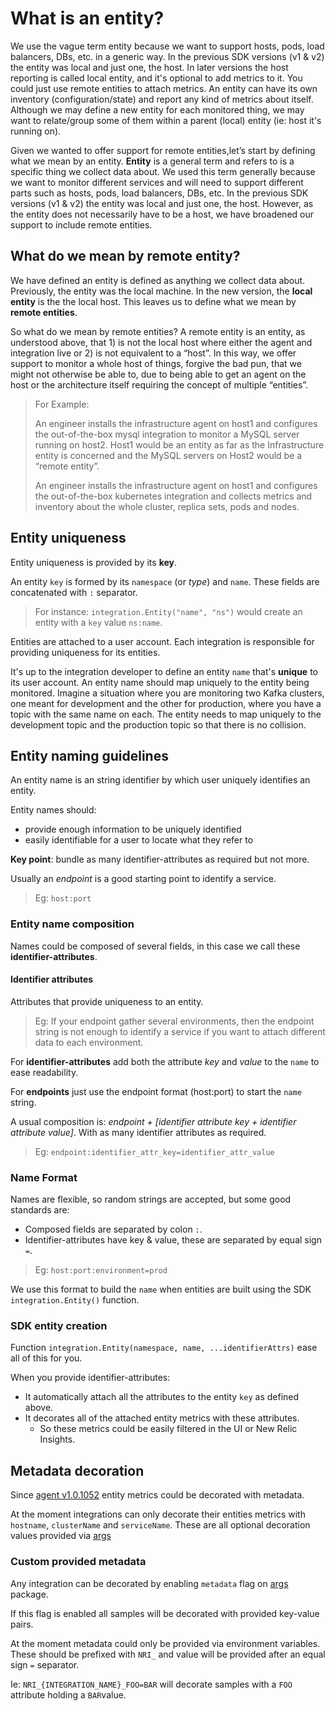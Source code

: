 # What is an entity?

We use the vague term entity because we want to support hosts, pods, load balancers, DBs, etc. in a generic way. In the previous SDK versions (v1 & v2) the entity was local and just one, the host. In later versions the host reporting is called local entity, and it's optional to add metrics to it. You could just use remote entities to attach metrics. An entity can have its own inventory (configuration/state) and report any kind of metrics about itself. Although we may define a new entity for each monitored thing, we may want to relate/group some of them within a parent (local) entity (ie: host it's running on).
 
Given we wanted to offer support for remote entities,let’s start by defining what we mean by an entity. **Entity** is a general term and refers to is a specific thing we collect data about. We used this term generally because we want to monitor different services and will need to support different parts such as hosts, pods, load balancers, DBs, etc. In the previous SDK versions (v1 & v2) the entity was local and just one, the host. However, as the entity does not necessarily have to be a host, we have broadened our support to include remote entities.
 
## What do we mean by remote entity?

We have defined an entity is defined as anything we collect data about. Previously, the entity was the local machine. In the new version, the **local entity** is the the local host. This leaves us to define what we mean by **remote entities**.
 
So what do we mean by remote entities? A remote entity is an entity, as understood above, that 1) is not the local host where either the agent and integration live or 2) is not equivalent to a “host”. In this way, we offer support to monitor a whole host of things, forgive the bad pun, that we might not otherwise be able to, due to being able to get an agent on the host or the architecture itself requiring the concept of multiple “entities”.
 
> For Example:
>
> An engineer installs the infrastructure agent on host1 and configures the out-of-the-box mysql integration to monitor a MySQL server running on host2. Host1 would be an entity as far as the Infrastructure entity is concerned and the MySQL servers on Host2 would be a “remote entity”.
>
> An engineer installs the infrastructure agent on host1 and configures the out-of-the-box kubernetes integration and collects metrics and inventory about the whole cluster, replica sets, pods and nodes.


## Entity uniqueness

Entity uniqueness is provided by its **key**.

An entity `key` is formed by its `namespace` (or *type*) and `name`. These fields are concatenated with `:` separator.

> For instance: `integration.Entity("name", "ns")` would create an entity with a `key` value `ns:name`.   

Entities are attached to a user account. Each integration is responsible for providing uniqueness for its entities.

It's up to the integration developer to define an entity `name` that's **unique** to its user account. An entity name should map uniquely to the entity being monitored. Imagine a situation where you are monitoring two Kafka clusters, one meant for development and the other for production, where you have a topic with the same name on each. The entity needs to map uniquely to the development topic and the production topic so that there is no collision.


## Entity naming guidelines

An entity name is an string identifier by which user uniquely identifies an entity.

Entity names should:

- provide enough information to be uniquely identified
- easily identifiable for a user to locate what they refer to

**Key point**: bundle as many identifier-attributes as required but not more.

Usually an *endpoint* is a good starting point to identify a service.

> Eg: `host:port`


### Entity name composition

Names could be composed of several fields, in this case we call these **identifier-attributes**.

#### Identifier attributes

Attributes that provide uniqueness to an entity.  

> Eg: If your endpoint gather several environments, then the endpoint string is not enough to identify a service if
> you want to attach different data to each environment.

For **identifier-attributes** add both the attribute *key* and *value* to the `name` to ease readability.

For **endpoints** just use the endpoint format (host:port) to start the `name` string.

A usual composition is: *endpoint + [identifier attribute key + identifier attribute value]*. With as many identifier
attributes as required.

> Eg: `endpoint:identifier_attr_key=identifier_attr_value`


### Name Format

Names are flexible, so random strings are accepted, but some good standards are:

- Composed fields are separated by colon `:`.
- Identifier-attributes have key & value, these are separated by equal sign `=`.

> Eg: `host:port:environment=prod`

We use this format to build the `name` when entities are built using the SDK `integration.Entity()` function.


### SDK entity creation

Function `integration.Entity(namespace, name, ...identifierAttrs)` ease all of this for you.

When you provide identifier-attributes:

- It automatically attach all the attributes to the entity `key` as defined above.
- It decorates all of the attached entity metrics with these attributes.
  * So these metrics could be easily filtered in the UI or New Relic Insights. 


## Metadata decoration

Since [agent v1.0.1052](https://docs.newrelic.com/docs/release-notes/infrastructure-release-notes/infrastructure-agent-release-notes/clone-new-relic-infrastructure-agent-101052) entity metrics could be decorated with metadata.

At the moment integrations can only decorate their entities metrics with `hostname`, `clusterName` and `serviceName`.
These are all optional decoration values provided via [args](https://github.com/newrelic/infra-integrations-sdk/blob/master/docs/toolset/args.md)


### Custom provided metadata

Any integration can be decorated by enabling `metadata` flag on [args](https://github.com/newrelic/infra-integrations-sdk/blob/master/docs/toolset/args.md) package.

If this flag is enabled all samples will be decorated with provided key-value pairs.

At the moment metadata could only be provided via environment variables. These should be prefixed with `NRI_` and value
will be provided after an equal sign `=` separator. 

Ie: `NRI_{INTEGRATION_NAME}_FOO=BAR` will decorate samples with a `FOO` attribute holding a `BAR`value.

